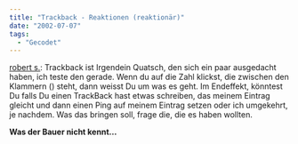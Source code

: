 ```yaml
---
title: "Trackback - Reaktionen (reaktionär)"
date: "2002-07-07"
tags:
  - "Gecodet"
---
```


[robert s.](http://roblog.de/entry.php?id=00044): Trackback ist Irgendein Quatsch, den sich ein paar ausgedacht haben, ich teste den gerade. Wenn du auf die Zahl klickst, die zwischen den Klammern () steht, dann weisst Du um was es geht. Im Endeffekt, könntest Du falls Du einen TrackBack hast etwas schreiben, das meinem Eintrag gleicht und dann einen Ping auf meinem Eintrag setzen oder ich umgekehrt, je nachdem. Was das bringen soll, frage die, die es haben wollten.

**Was der Bauer nicht kennt…**
